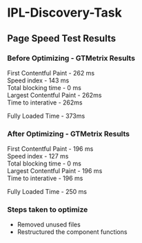 # IPL-Discovery-Task

## Page Speed Test Results

### Before Optimizing - GTMetrix Results

First Contentful Paint - 262 ms \
Speed index - 143 ms \
Total blocking time - 0 ms \
Largest Contentful Paint - 262ms \
Time to interative - 262ms 

Fully Loaded Time - 373ms 

### After Optimizing - GTMetrix Results

First Contentful Paint - 196 ms \
Speed index - 127 ms \
Total blocking time - 0 ms \
Largest Contentful Paint - 196 ms \
Time to interative - 196 ms

Fully Loaded Time - 250 ms

### Steps taken to optimize
 - Removed unused files
 - Restructured the component functions
